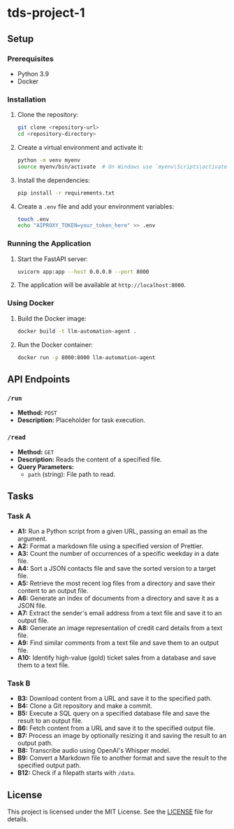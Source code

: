 # tds-project-1


## Setup

### Prerequisites

- Python 3.9
- Docker

### Installation

1. Clone the repository:

    ```sh
    git clone <repository-url>
    cd <repository-directory>
    ```

2. Create a virtual environment and activate it:

    ```sh
    python -m venv myenv
    source myenv/bin/activate  # On Windows use `myenv\Scripts\activate`
    ```

3. Install the dependencies:

    ```sh
    pip install -r requirements.txt
    ```

4. Create a `.env` file and add your environment variables:

    ```sh
    touch .env
    echo "AIPROXY_TOKEN=your_token_here" >> .env
    ```

### Running the Application

1. Start the FastAPI server:

    ```sh
    uvicorn app:app --host 0.0.0.0 --port 8000
    ```

2. The application will be available at `http://localhost:8000`.

### Using Docker

1. Build the Docker image:

    ```sh
    docker build -t llm-automation-agent .
    ```

2. Run the Docker container:

    ```sh
    docker run -p 8000:8000 llm-automation-agent
    ```

## API Endpoints

### `/run`

- **Method:** `POST`
- **Description:** Placeholder for task execution.

### `/read`

- **Method:** `GET`
- **Description:** Reads the content of a specified file.
- **Query Parameters:**
  - `path` (string): File path to read.

## Tasks

### Task A

- **A1:** Run a Python script from a given URL, passing an email as the argument.
- **A2:** Format a markdown file using a specified version of Prettier.
- **A3:** Count the number of occurrences of a specific weekday in a date file.
- **A4:** Sort a JSON contacts file and save the sorted version to a target file.
- **A5:** Retrieve the most recent log files from a directory and save their content to an output file.
- **A6:** Generate an index of documents from a directory and save it as a JSON file.
- **A7:** Extract the sender's email address from a text file and save it to an output file.
- **A8:** Generate an image representation of credit card details from a text file.
- **A9:** Find similar comments from a text file and save them to an output file.
- **A10:** Identify high-value (gold) ticket sales from a database and save them to a text file.

### Task B

- **B3:** Download content from a URL and save it to the specified path.
- **B4:** Clone a Git repository and make a commit.
- **B5:** Execute a SQL query on a specified database file and save the result to an output file.
- **B6:** Fetch content from a URL and save it to the specified output file.
- **B7:** Process an image by optionally resizing it and saving the result to an output path.
- **B8:** Transcribe audio using OpenAI's Whisper model.
- **B9:** Convert a Markdown file to another format and save the result to the specified output path.
- **B12:** Check if a filepath starts with `/data`.

## License

This project is licensed under the MIT License. See the [LICENSE](LICENSE) file for details.
